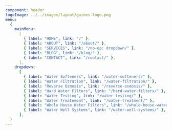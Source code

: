 ```yaml
---
component: header
logoImage: ../../images/layout/gaines-logo.png
menu:
  {
    mainMenu:
      [
        { label: "HOME", link: "/" },
        { label: "ABOUT", link: "/about/" },
        { label: "SERVICES", link: "/no-op: dropdown/" },
        { label: "BLOG", link: "/blog/" },
        { label: "CONTACT", link: "/contact/" },
      ],
    dropdown:
      [
        { label: "Water Softeners", link: "/water-softeners/" },
        { label: "Water Filtration", link: "/water-filtration/" },
        { label: "Reverse Osmosis", link: "/reverse-osmosis/" },
        { label: "Hard Water Filters", link: "/hard-water-filters/" },
        { label: "Water Testing", link: "/water-testing/" },
        { label: "Water Treatement", link: "/water-treatment/" },
        { label: "Whole House Water Filters", link: "/whole-house-water-filtration-systems/" },
        { label: "Water Well Systems", link: "/water-well-systems/" },
      ],
  }
---
```

